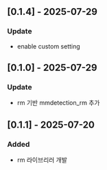 ## [0.1.4] - 2025-07-29
### Update
- enable custom setting


## [0.1.0] - 2025-07-29
### Update
- rm 기반 mmdetection_rm 추가

## [0.1.1] - 2025-07-20
### Added
- rm 라이브리러 개발
